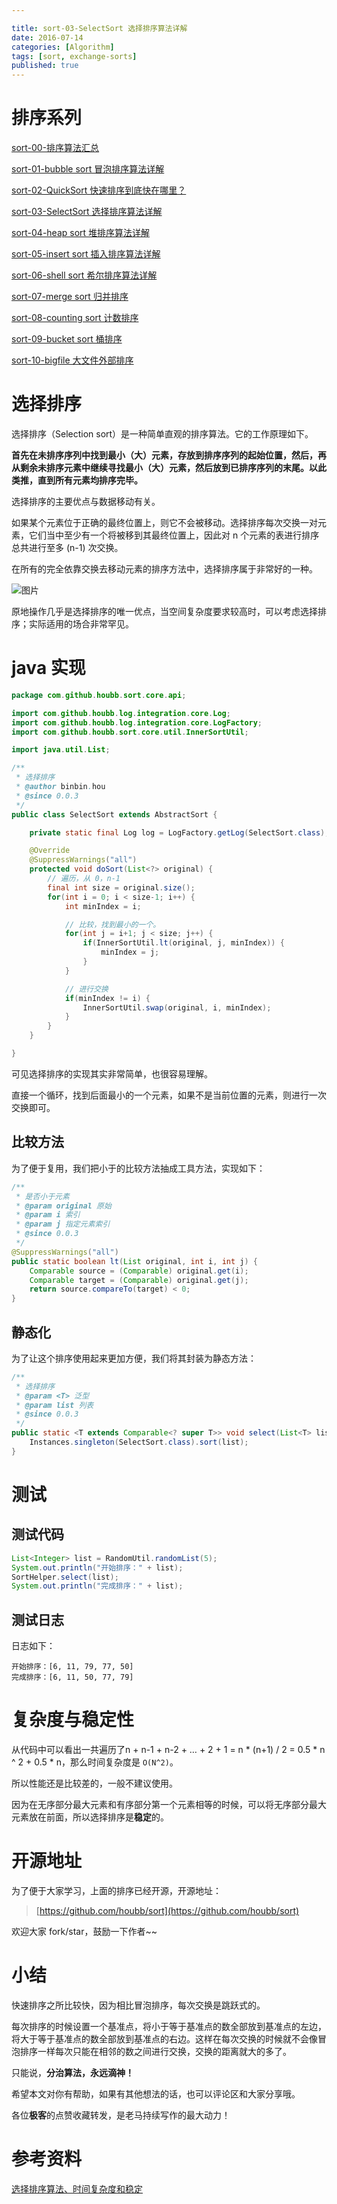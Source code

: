 ```yaml
---

title: sort-03-SelectSort 选择排序算法详解
date: 2016-07-14
categories: [Algorithm]
tags: [sort, exchange-sorts]
published: true
---
```


# 排序系列

[sort-00-排序算法汇总](https://houbb.github.io/2016/07/14/sort-00-overview-sort)

[sort-01-bubble sort 冒泡排序算法详解](https://houbb.github.io/2016/07/14/sort-01-bubble-sort)

[sort-02-QuickSort 快速排序到底快在哪里？](https://houbb.github.io/2016/07/14/sort-02-quick-sort)

[sort-03-SelectSort 选择排序算法详解](https://houbb.github.io/2016/07/14/sort-03-select-sort)

[sort-04-heap sort 堆排序算法详解](https://houbb.github.io/2016/07/14/sort-04-heap-sort)

[sort-05-insert sort 插入排序算法详解](https://houbb.github.io/2016/07/14/sort-05-insert-sort)

[sort-06-shell sort 希尔排序算法详解](https://houbb.github.io/2016/07/14/sort-06-shell-sort)

[sort-07-merge sort 归并排序](https://houbb.github.io/2016/07/14/sort-07-merge-sort)

[sort-08-counting sort 计数排序](https://houbb.github.io/2016/07/14/sort-08-counting-sort)

[sort-09-bucket sort 桶排序](https://houbb.github.io/2016/07/14/sort-09-bucket-sort)

[sort-10-bigfile 大文件外部排序](https://houbb.github.io/2016/07/14/sort-10-bigfile-sort)


# 选择排序

选择排序（Selection sort）是一种简单直观的排序算法。它的工作原理如下。

**首先在未排序序列中找到最小（大）元素，存放到排序序列的起始位置，然后，再从剩余未排序元素中继续寻找最小（大）元素，然后放到已排序序列的末尾。以此类推，直到所有元素均排序完毕。**

选择排序的主要优点与数据移动有关。

如果某个元素位于正确的最终位置上，则它不会被移动。选择排序每次交换一对元素，它们当中至少有一个将被移到其最终位置上，因此对 n 个元素的表进行排序总共进行至多 (n-1) 次交换。

在所有的完全依靠交换去移动元素的排序方法中，选择排序属于非常好的一种。

![图片](https://upload.wikimedia.org/wikipedia/commons/9/94/Selection-Sort-Animation.gif)

原地操作几乎是选择排序的唯一优点，当空间复杂度要求较高时，可以考虑选择排序；实际适用的场合非常罕见。

# java 实现

```java
package com.github.houbb.sort.core.api;

import com.github.houbb.log.integration.core.Log;
import com.github.houbb.log.integration.core.LogFactory;
import com.github.houbb.sort.core.util.InnerSortUtil;

import java.util.List;

/**
 * 选择排序
 * @author binbin.hou
 * @since 0.0.3
 */
public class SelectSort extends AbstractSort {

    private static final Log log = LogFactory.getLog(SelectSort.class);

    @Override
    @SuppressWarnings("all")
    protected void doSort(List<?> original) {
        // 遍历，从 0，n-1
        final int size = original.size();
        for(int i = 0; i < size-1; i++) {
            int minIndex = i;

            // 比较，找到最小的一个。
            for(int j = i+1; j < size; j++) {
                if(InnerSortUtil.lt(original, j, minIndex)) {
                    minIndex = j;
                }
            }

            // 进行交换
            if(minIndex != i) {
                InnerSortUtil.swap(original, i, minIndex);
            }
        }
    }

}
```

可见选择排序的实现其实非常简单，也很容易理解。

直接一个循环，找到后面最小的一个元素，如果不是当前位置的元素，则进行一次交换即可。

## 比较方法

为了便于复用，我们把小于的比较方法抽成工具方法，实现如下：

```java
/**
 * 是否小于元素
 * @param original 原始
 * @param i 索引
 * @param j 指定元素索引
 * @since 0.0.3
 */
@SuppressWarnings("all")
public static boolean lt(List original, int i, int j) {
    Comparable source = (Comparable) original.get(i);
    Comparable target = (Comparable) original.get(j);
    return source.compareTo(target) < 0;
}
```

## 静态化

为了让这个排序使用起来更加方便，我们将其封装为静态方法：

```java
/**
 * 选择排序
 * @param <T> 泛型
 * @param list 列表
 * @since 0.0.3
 */
public static <T extends Comparable<? super T>> void select(List<T> list) {
    Instances.singleton(SelectSort.class).sort(list);
}
```


# 测试

## 测试代码

```java
List<Integer> list = RandomUtil.randomList(5);
System.out.println("开始排序：" + list);
SortHelper.select(list);
System.out.println("完成排序：" + list);
```

## 测试日志

日志如下：

```
开始排序：[6, 11, 79, 77, 50]
完成排序：[6, 11, 50, 77, 79]
```

# 复杂度与稳定性

从代码中可以看出一共遍历了n + n-1 + n-2 + … + 2 + 1 = n * (n+1) / 2 = 0.5 * n ^ 2 + 0.5 * n，那么时间复杂度是 `O(N^2)`。

所以性能还是比较差的，一般不建议使用。

因为在无序部分最大元素和有序部分第一个元素相等的时候，可以将无序部分最大元素放在前面，所以选择排序是**稳定**的。

# 开源地址

为了便于大家学习，上面的排序已经开源，开源地址：

> [https://github.com/houbb/sort](https://github.com/houbb/sort)

欢迎大家 fork/star，鼓励一下作者~~

# 小结

快速排序之所比较快，因为相比冒泡排序，每次交换是跳跃式的。

每次排序的时候设置一个基准点，将小于等于基准点的数全部放到基准点的左边，将大于等于基准点的数全部放到基准点的右边。这样在每次交换的时候就不会像冒泡排序一样每次只能在相邻的数之间进行交换，交换的距离就大的多了。

只能说，**分治算法，永远滴神！**

希望本文对你有帮助，如果有其他想法的话，也可以评论区和大家分享哦。

各位**极客**的点赞收藏转发，是老马持续写作的最大动力！

# 参考资料

[选择排序算法、时间复杂度和稳定](https://blog.csdn.net/Leon_cx/article/details/81487429)

